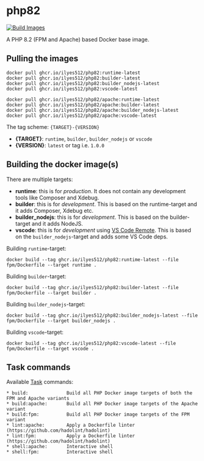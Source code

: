 # php82

[![Build Images](https://github.com/Ilyes512/php82/actions/workflows/main.yml/badge.svg)](https://github.com/Ilyes512/php82/actions/workflows/main.yml)

A PHP 8.2 (FPM and Apache) based Docker base image.

## Pulling the images

```
docker pull ghcr.io/ilyes512/php82:runtime-latest
docker pull ghcr.io/ilyes512/php82:builder-latest
docker pull ghcr.io/ilyes512/php82:builder_nodejs-latest
docker pull ghcr.io/ilyes512/php82:vscode-latest

docker pull ghcr.io/ilyes512/php82/apache:runtime-latest
docker pull ghcr.io/ilyes512/php82/apache:builder-latest
docker pull ghcr.io/ilyes512/php82/apache:builder_nodejs-latest
docker pull ghcr.io/ilyes512/php82/apache:vscode-latest
```

The tag scheme: `{TARGET}-{VERSION}`

- **{TARGET}**: `runtime`, `builder`, `builder_nodejs` or `vscode`
- **{VERSION}**: `latest` or tag i.e. `1.0.0`

## Building the docker image(s)

There are multiple targets:

  - **runtime**: this is for *production*. It does not contain any development tools like Composer and Xdebug.
  - **builder**: this is for *development*. This is based on the runtime-target and it adds Composer, Xdebug etc.
  - **builder_nodejs**: this is for *development*. This is based on the builder-target and it adds NodeJS.
  - **vscode**: this is for *development* using
  [VS Code Remote](https://code.visualstudio.com/docs/remote/remote-overview). This is based on the
  `builder_nodejs`-target and adds some VS Code deps.

Building `runtime`-target:

```
docker build --tag ghcr.io/ilyes512/php82:runtime-latest --file fpm/Dockerfile --target runtime .
```

Building `builder`-target:

```
docker build --tag ghcr.io/ilyes512/php82:builder-latest --file fpm/Dockerfile --target builder .
```

Building `builder_nodejs`-target:

```
docker build --tag ghcr.io/ilyes512/php82:builder_nodejs-latest --file fpm/Dockerfile --target builder_nodejs .
```

Building `vscode`-target:

```
docker build --tag ghcr.io/ilyes512/php82:vscode-latest --file fpm/Dockerfile --target vscode .
```

## Task commands

Available [Task](https://taskfile.dev/#/) commands:

```
* build:              Build all PHP Docker image targets of both the FPM and Apache variants
* build:apache:       Build all PHP Docker image targets of the Apache variant
* build:fpm:          Build all PHP Docker image targets of the FPM variant
* lint:apache:        Apply a Dockerfile linter (https://github.com/hadolint/hadolint)
* lint:fpm:           Apply a Dockerfile linter (https://github.com/hadolint/hadolint)
* shell:apache:       Interactive shell
* shell:fpm:          Interactive shell
```
